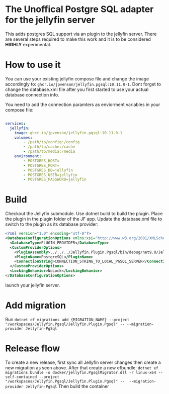 # The Unoffical Postgre SQL adapter for the jellyfin server

This adds postgres SQL support via an plugin to the jellyfin server. There are several steps required to make this work and it is to be considered __HIGHLY__ experimental.

# How to use it

You can use your existing jellyfin compose file and change the image accordingly to: `ghcr.io/jpvenson/jellyfin.pgsql:10.11.0-1`. Dont forget to change the database.xml file after you first started to use your actual database connection info.

You need to add the connection paramters as enviorment variables in your compose file:

```yaml

services:
  jellyfin:
    image: ghcr.io/jpvenson/jellyfin.pgsql:10.11.0-1
    volumes:
        - /path/to/config:/config
        - /path/to/cache:/cache
        - /path/to/media:/media
    environment:
        - POSTGRES_HOST=
        - POSTGRES_PORT=
        - POSTGRES_DB=jellyfin
        - POSTGRES_USER=jellyfin
        - POSTGRES_PASSWORD=jellyfin
```

# Build

Checkout the Jellyfin submodule.
Use dotnet build to build the plugin.
Place the plugin in the plugin folder of the JF app.
Update the database.xml file to switch to the plugin as its database provider:

```xml
<?xml version="1.0" encoding="utf-8"?>
<DatabaseConfigurationOptions xmlns:xsi="http://www.w3.org/2001/XMLSchema-instance" xmlns:xsd="http://www.w3.org/2001/XMLSchema">
  <DatabaseType>PLUGIN_PROVIDER</DatabaseType>
  <CustomProviderOptions>
    <PluginAssembly>../../../Jellyfin.Plugin.Pgsql/bin/debug/net9.0/Jellyfin.Plugin.Pgsql.dll</PluginAssembly>
    <PluginName>PostgreSQL</PluginName>
    <ConnectionString>CONNECTION_STRING_TO_LOCAL_PGSQL_SERVER</ConnectionString>
  </CustomProviderOptions>
  <LockingBehavior>NoLock</LockingBehavior>
</DatabaseConfigurationOptions>

```

launch your jellyfin server.

# Add migration
Run `dotnet ef migrations add {MIGRATION_NAME} --project "/workspaces/Jellyfin.Pgsql/Jellyfin.Plugin.Pgsql" -- --migration-provider Jellyfin-PgSql`

# Release flow

To create a new release, first sync all Jellyfin server changes then create a new migration as seen above. After that create a new efbundle:
`dotnet ef migrations bundle -o docker/jellyfin.PgsqlMigrator.dll -r linux-x64 --self-contained --project "/workspaces/Jellyfin.Pgsql/Jellyfin.Plugin.Pgsql" --  --migration-provider Jellyfin-PgSql`
Then build the container
